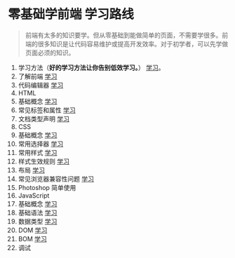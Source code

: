 # 零基础学前端 学习路线
> 前端有太多的知识要学。但从零基础到能做简单的页面，不需要学很多。前端的很多知识是让代码容易维护或提高开发效率。对于初学者，可以先学做页面必须的知识。

1. 学习方法（**好的学习方法让你告别低效学习。**） [学习](http://www.jianshu.com/p/fec04c24afb5)。
1. 了解前端 [学习](http://www.jianshu.com/p/7d9d9520c942)
1. 代码编辑器 [学习](http://www.jianshu.com/p/f091e22edaa0)
1. HTML
  1. 基础概念 [学习](http://www.jianshu.com/p/a472ba13dbbd)
  1. 常见标签和属性 [学习](http://www.jianshu.com/p/30d5aa0e2e31)
  1. 文档类型声明 [学习](http://www.jianshu.com/p/e839e2dcfbd4)
1. CSS
  1. 基础概念 [学习](http://www.jianshu.com/p/386c418edb58)
  1. 常用选择器 [学习](http://www.jianshu.com/p/958251e5d14e)
  1. 常用样式 [学习](http://www.jianshu.com/p/dc67a49751fe)
  1. 样式生效规则 [学习](http://www.jianshu.com/p/b4ec21f31ce1)
  1. 布局 [学习](http://www.jianshu.com/p/231be0ed4cc4)
  1. 常见浏览器兼容性问题 [学习](http://www.jianshu.com/p/ed1c5a50a663)
1. Photoshop 简单使用
1. JavaScript
  1. 基础概念 [学习](http://www.jianshu.com/p/a0bfe567c6a6)
  1. 基础语法 [学习](http://www.jianshu.com/p/ce9eb5a485e6)
  1. 数据类型 [学习](http://www.jianshu.com/p/27600f8972fb)
  1. DOM [学习](http://www.jianshu.com/p/38de0c69daa8)
  1. BOM [学习](http://www.jianshu.com/p/d82b2f9fd3f3)
  1. 调试